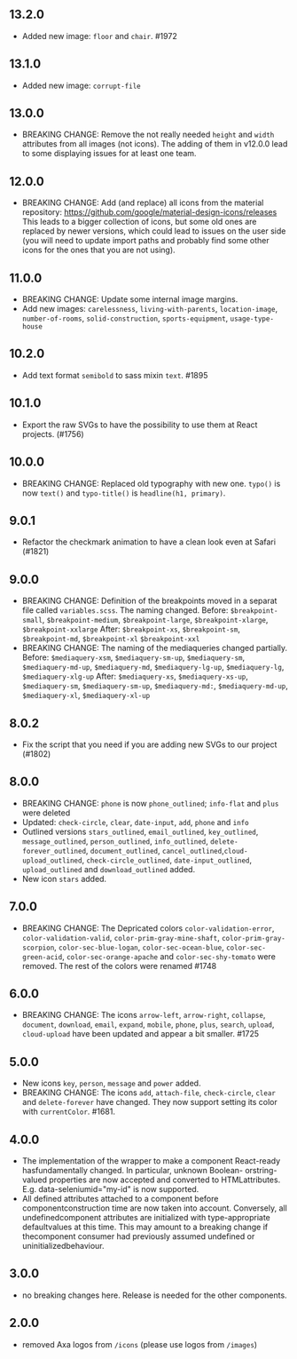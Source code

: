 ## 13.2.0

- Added new image: `floor` and `chair`. #1972

## 13.1.0

- Added new image: `corrupt-file`

## 13.0.0

- BREAKING CHANGE: Remove the not really needed `height` and `width` attributes from all images (not icons). The adding of them in v12.0.0 lead to some displaying issues for at least one team.

## 12.0.0

- BREAKING CHANGE: Add (and replace) all icons from the material repository: https://github.com/google/material-design-icons/releases
  This leads to a bigger collection of icons, but some old ones are replaced by newer versions, which could lead to issues on the user side (you will need to update import paths and probably find some other icons for the ones that you are not using).

## 11.0.0

- BREAKING CHANGE: Update some internal image margins.
- Add new images: `carelessness`, `living-with-parents`, `location-image`, `number-of-rooms`, `solid-construction`, `sports-equipment`, `usage-type-house`

## 10.2.0

- Add text format `semibold` to sass mixin `text`. #1895

## 10.1.0

- Export the raw SVGs to have the possibility to use them at React projects. (#1756)

## 10.0.0

- BREAKING CHANGE: Replaced old typography with new one. `typo()` is now `text()` and `typo-title()` is `headline(h1, primary)`.

## 9.0.1

- Refactor the checkmark animation to have a clean look even at Safari (#1821)

## 9.0.0

- BREAKING CHANGE: Definition of the breakpoints moved in a separat file called `variables.scss`. The naming changed.
  Before: `$breakpoint-small`, `$breakpoint-medium`, `$breakpoint-large`, `$breakpoint-xlarge`, `$breakpoint-xxlarge`
  After: `$breakpoint-xs`, `$breakpoint-sm`, `$breakpoint-md`, `$breakpoint-xl` `$breakpoint-xxl`
- BREAKING CHANGE: The naming of the mediaqueries changed partially.
  Before: `$mediaquery-xsm`, `$mediaquery-sm-up`, `$mediaquery-sm`, `$mediaquery-md-up`, `$mediaquery-md`, `$mediaquery-lg-up`, `$mediaquery-lg`, `$mediaquery-xlg-up`
  After: `$mediaquery-xs`, `$mediaquery-xs-up`, `$mediaquery-sm`, `$mediaquery-sm-up`, `$mediaquery-md:`, `$mediaquery-md-up`, `$mediaquery-xl`, `$mediaquery-xl-up`

## 8.0.2

- Fix the script that you need if you are adding new SVGs to our project (#1802)

## 8.0.0

- BREAKING CHANGE: `phone` is now `phone_outlined`; `info-flat` and `plus` were deleted
- Updated: `check-circle`, `clear`, `date-input`, `add`, `phone` and `info`
- Outlined versions `stars_outlined`, `email_outlined`, `key_outlined`, `message_outlined`, `person_outlined`, `info_outlined`, `delete-forever_outlined`, `document_outlined`, `cancel_outlined`,`cloud-upload_outlined`, `check-circle_outlined`, `date-input_outlined`, `upload_outlined` and `download_outlined` added.
- New icon `stars` added.

## 7.0.0

- BREAKING CHANGE: The Depricated colors `color-validation-error`, `color-validation-valid`, `color-prim-gray-mine-shaft`, `color-prim-gray-scorpion`, `color-sec-blue-logan`, `color-sec-ocean-blue`, `color-sec-green-acid`, `color-sec-orange-apache` and `color-sec-shy-tomato` were removed. The rest of the colors were renamed #1748

## 6.0.0

- BREAKING CHANGE: The icons `arrow-left`, `arrow-right`, `collapse`, `document`, `download`, `email`, `expand`, `mobile`, `phone`, `plus`, `search`, `upload`, `cloud-upload` have been updated and appear a bit smaller. #1725

## 5.0.0

- New icons `key`, `person`, `message` and `power` added.
- BREAKING CHANGE: The icons `add`, `attach-file`, `check-circle`, `clear` and `delete-forever` have changed. They now support setting its color with `currentColor`. #1681.

## 4.0.0

- The implementation of the wrapper to make a component React-ready hasfundamentally changed. In particular, unknown Boolean- orstring-valued properties are now accepted and converted to HTMLattributes. E.g. data-seleniumid="my-id" is now supported.
- All defined attributes attached to a component before componentconstruction time are now taken into account. Conversely, all undefinedcomponent attributes are initialized with type-appropriate defaultvalues at this time. This may amount to a breaking change if thecomponent consumer had previously assumed undefined or uninitializedbehaviour.

## 3.0.0

- no breaking changes here. Release is needed for the other components.

## 2.0.0

- removed Axa logos from `/icons` (please use logos from `/images`)
